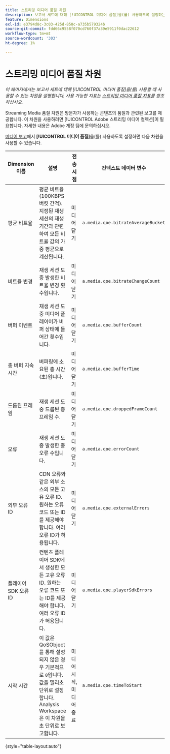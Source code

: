 ```yaml
---
title: 스트리밍 미디어 품질 차원
description: 보고서 세트에 대해 [!UICONTROL 미디어 품질]을(를) 사용하도록 설정하는 경우 사용 가능한 차원입니다.
feature: Dimensions
exl-id: e3794d8c-3c03-425d-850c-a735b579324b
source-git-commit: fdd66c9558f070cd760f37a39e5911f0dac22612
workflow-type: tm+mt
source-wordcount: '303'
ht-degree: 1%

---
```


# 스트리밍 미디어 품질 차원

*이 페이지에서는 보고서 세트에 대해 [!UICONTROL 미디어 품질]을(를) 사용할 때 사용할 수 있는 차원을 설명합니다. 사용 가능한 지표는 [스트리밍 미디어 품질 지표](../metrics/sm-quality.md)를 참조하십시오.*

Streaming Media 품질 차원은 방문자가 사용하는 콘텐츠의 품질과 관련된 보고를 제공합니다. 이 차원을 사용하려면 [!UICONTROL Adobe 스트리밍 미디어 컬렉션]이 필요합니다. 자세한 내용은 Adobe 계정 팀에 문의하십시오.

[미디어 보고](/help/admin/admin/c-manage-report-suites/c-edit-report-suites/media-management.md)에서 **[!UICONTROL 미디어 품질]**&#x200B;을(를) 사용하도록 설정하면 다음 차원을 사용할 수 있습니다.

| Dimension 이름 | 설명 | 전송 시점 | 컨텍스트 데이터 변수 |
| --- | --- | --- | --- |
| 평균 비트율 | 평균 비트율(100KBPS 버킷 간격). 지정된 재생 세션의 재생 기간과 관련하여 모든 비트율 값의 가중 평균으로 계산됩니다. | 미디어 닫기 | `a.media.qoe.bitrateAverageBucket` |
| 비트율 변경 | 재생 세션 도중 발생한 비트율 변경 횟수입니다. | 미디어 닫기 | `a.media.qoe.bitrateChangeCount` |
| 버퍼 이벤트 | 재생 세션 도중 미디어 플레이어가 버퍼 상태에 들어간 횟수입니다. | 미디어 닫기 | `a.media.qoe.bufferCount` |
| 총 버퍼 지속 시간 | 버퍼링에 소요된 총 시간(초)입니다. | 미디어 닫기 | `a.media.qoe.bufferTime` |
| 드롭된 프레임 | 재생 세션 도중 드롭된 총 프레임 수. | 미디어 닫기 | `a.media.qoe.droppedFrameCount` |
| 오류 | 재생 세션 도중 발생한 총 오류 수입니다. | 미디어 닫기 | `a.media.qoe.errorCount` |
| 외부 오류 ID | CDN 오류와 같은 외부 소스의 모든 고유 오류 ID. 원하는 오류 코드 또는 ID를 제공해야 합니다. 여러 오류 ID가 허용됩니다. | 미디어 닫기 | `a.media.qoe.externalErrors` |
| 플레이어 SDK 오류 ID | 컨텐츠 플레이어 SDK에서 생성한 모든 고유 오류 ID. 원하는 오류 코드 또는 ID를 제공해야 합니다. 여러 오류 ID가 허용됩니다. | 미디어 닫기 | `a.media.qoe.playerSdkErrors` |
| 시작 시간 | 이 값은 QoSObject를 통해 설정되지 않은 경우 기본적으로 `0`입니다. 값을 밀리초 단위로 설정합니다. Analysis Workspace은 이 차원을 초 단위로 보고합니다. | 미디어 시작, 미디어 종료 | `a.media.qoe.timeToStart` |

{style="table-layout:auto"}
